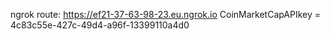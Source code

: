 ngrok route: https://ef21-37-63-98-23.eu.ngrok.io
CoinMarketCapAPIkey = 4c83c55e-427c-49d4-a96f-13399110a4d0
